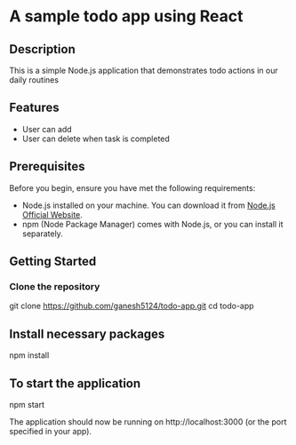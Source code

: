 # A sample todo app using React

## Description
This is a simple Node.js application that demonstrates todo actions in our daily routines

## Features
- User can add 
- User can delete when task is completed

## Prerequisites
Before you begin, ensure you have met the following requirements:
- Node.js installed on your machine. You can download it from [Node.js Official Website](https://nodejs.org/).
- npm (Node Package Manager) comes with Node.js, or you can install it separately.

## Getting Started

### Clone the repository

git clone https://github.com/ganesh5124/todo-app.git
cd todo-app

## Install necessary packages
npm install

## To start the application
npm start

The application should now be running on http://localhost:3000 (or the port specified in your app).



